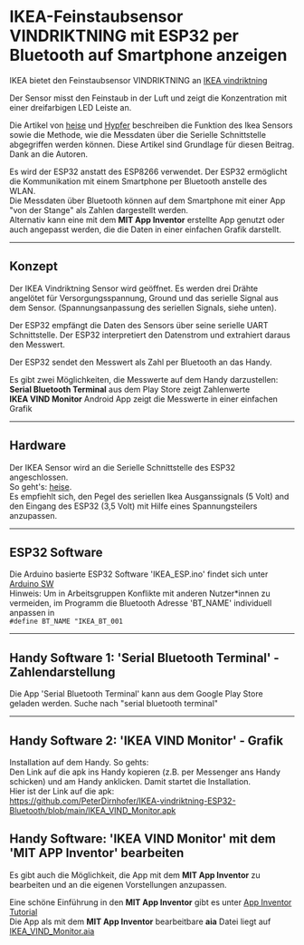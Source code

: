# IKEA-Feinstaubsensor VINDRIKTNING mit ESP32 per Bluetooth auf Smartphone anzeigen

IKEA bietet den Feinstaubsensor VINDRIKTNING an
[IKEA vindriktning](https://www.ikea.com/de/de/p/vindriktning-luftqualitaetssensor-70498242/)

Der Sensor misst den Feinstaub in der Luft und zeigt die Konzentration mit einer dreifarbigen LED Leiste an.  

Die Artikel von [heise](https://www.heise.de/ratgeber/Ikea-Feinstaubsensor-Vindriktning-zum-IoT-Device-aufbohren-6164149.html) und [Hypfer](https://github.com/Hypfer/esp8266-vindriktning-particle-sensor) beschreiben die Funktion des Ikea Sensors sowie die Methode, wie die Messdaten über die Serielle Schnittstelle abgegriffen werden können. Diese Artikel sind Grundlage für diesen Beitrag. Dank an die Autoren.

Es wird der ESP32 anstatt des ESP8266 verwendet. Der ESP32 ermöglicht die Kommunikation mit einem Smartphone per Bluetooth anstelle des WLAN.  
Die Messdaten über Bluetooth können auf dem Smartphone mit einer App "von der Stange" als Zahlen dargestellt werden.  
Alternativ kann eine mit dem **MIT App Inventor** erstellte App genutzt oder auch angepasst werden, die die Daten in einer einfachen Grafik darstellt.

---

## Konzept

Der IKEA Vindriktning Sensor wird geöffnet. Es werden drei Drähte angelötet für Versorgungsspannung, Ground und das serielle Signal aus dem Sensor. (Spannungsanpassung des seriellen Signals, siehe unten).

Der ESP32 empfängt die Daten des Sensors über seine serielle UART Schnittstelle. Der ESP32 interpretiert den Datenstrom und extrahiert daraus den Messwert.

Der ESP32 sendet den Messwert als Zahl per Bluetooth an das Handy.

Es gibt zwei Möglichkeiten, die Messwerte auf dem Handy darzustellen:  
**Serial Bluetooth Terminal** aus dem Play Store zeigt Zahlenwerte  
**IKEA VIND Monitor** Android App zeigt die Messwerte in einer einfachen Grafik

---

## Hardware

Der IKEA Sensor wird an die Serielle Schnittstelle des ESP32 angeschlossen.  
So geht's: [heise](https://www.heise.de/ratgeber/Ikea-Feinstaubsensor-Vindriktning-zum-IoT-Device-aufbohren-6164149.html).  
Es empfiehlt sich, den Pegel des seriellen Ikea Ausganssignals (5 Volt) and den Eingang des ESP32 (3,5 Volt) mit Hilfe eines Spannungsteilers anzupassen.

---

## ESP32 Software

Die Arduino basierte ESP32 Software 'IKEA_ESP.ino' findet sich unter [Arduino SW](https://github.com/PeterDirnhofer/IKEA-vintrikning-ESP32-Bluetooth/blob/main/IKEA_ESP32.ino)  
Hinweis: Um in Arbeitsgruppen Konflikte mit anderen Nutzer*innen zu vermeiden, im Programm die Bluetooth Adresse 'BT_NAME' individuell anpassen in  
``#define BT_NAME "IKEA_BT_001``

---

## Handy Software 1: 'Serial Bluetooth Terminal' - Zahlendarstellung

Die App 'Serial Bluetooth Terminal' kann aus dem Google Play Store geladen werden. Suche nach "serial bluetooth terminal"

---

## Handy Software 2: 'IKEA VIND Monitor' - Grafik

Installation auf dem Handy. So gehts:  
Den Link auf die apk ins Handy kopieren (z.B. per Messenger ans Handy schicken) und am Handy anklicken. Damit startet die Installation.  
Hier ist der Link auf die apk:  
https://github.com/PeterDirnhofer/IKEA-vindriktning-ESP32-Bluetooth/blob/main/IKEA_VIND_Monitor.apk

## Handy Software: 'IKEA VIND Monitor' mit dem 'MIT APP Inventor' bearbeiten

Es gibt auch die Möglichkeit, die App mit dem **MIT App Inventor** zu bearbeiten und an die eigenen Vorstellungen anzupassen.

Eine schöne Einführung in den **MIT App Inventor** gibt es unter [App Inventor Tutorial](https://youtu.be/aM2ktMKAunw)  
Die App als mit dem **MIT App Inventor** bearbeitbare **aia** Datei liegt auf [IKEA_VIND_Monitor.aia](https://github.com/PeterDirnhofer/IKEA-vindriktning-ESP32-Bluetooth/blob/main/IKEA_VIND_Monitor.aia)
